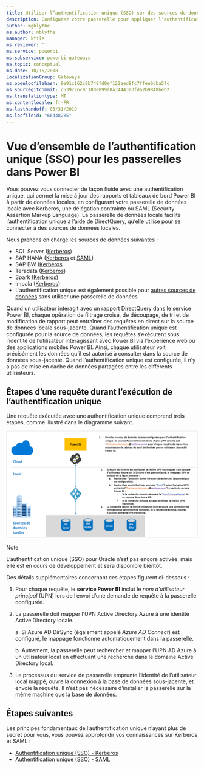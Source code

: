 ```yaml
---
title: Utiliser l’authentification unique (SSO) sur des sources de données locales
description: Configurez votre passerelle pour appliquer l’authentification unique (SSO) de Power BI sur des sources de données locales.
author: mgblythe
ms.author: mblythe
manager: kfile
ms.reviewer: ''
ms.service: powerbi
ms.subservice: powerbi-gateways
ms.topic: conceptual
ms.date: 10/15/2018
LocalizationGroup: Gateways
ms.openlocfilehash: 9e91c162c9b748fd0ef122aed8fc7ffee6dba5fc
ms.sourcegitcommit: c539726c9c180e899a8a34443e3fda2b9848beb2
ms.translationtype: MT
ms.contentlocale: fr-FR
ms.lasthandoff: 05/31/2019
ms.locfileid: "66448285"
---
```

# <a name="overview-of-single-sign-on-sso-for-gateways-in-power-bi"></a>Vue d’ensemble de l’authentification unique (SSO) pour les passerelles dans Power BI

Vous pouvez vous connecter de façon fluide avec une authentification unique, qui permet la mise à jour des rapports et tableaux de bord Power BI à partir de données locales, en configurant votre passerelle de données locale avec Kerberos, une délégation contrainte ou SAML (Security Assertion Markup Language). La passerelle de données locale facilite l’authentification unique à l’aide de DirectQuery, qu’elle utilise pour se connecter à des sources de données locales.

Nous prenons en charge les sources de données suivantes :

* SQL Server ([Kerberos](service-gateway-sso-kerberos.md))
* SAP HANA ([Kerberos](service-gateway-sso-kerberos.md) et [SAML](service-gateway-sso-saml.md))
* SAP BW ([Kerberos](service-gateway-sso-kerberos.md)
* Teradata ([Kerberos](service-gateway-sso-kerberos.md))
* Spark ([Kerberos](service-gateway-sso-kerberos.md))
* Impala ([Kerberos](service-gateway-sso-kerberos.md))
* L’authentification unique est également possible pour [autres sources de données](desktop-directquery-data-sources.md#single-sign-on-sso-for-directquery-sources) sans utiliser une passerelle de données

Quand un utilisateur interagit avec un rapport DirectQuery dans le service Power BI, chaque opération de filtrage croisé, de découpage, de tri et de modification de rapport peut entraîner des requêtes en direct sur la source de données locale sous-jacente.  Quand l’authentification unique est configurée pour la source de données, les requêtes s’exécutent sous l’identité de l’utilisateur interagissant avec Power BI via l’expérience web ou des applications mobiles Power BI. Ainsi, chaque utilisateur voit précisément les données qu’il est autorisé à consulter dans la source de données sous-jacente. Quand l’authentification unique est configurée, il n’y a pas de mise en cache de données partagées entre les différents utilisateurs.

## <a name="query-steps-when-running-sso"></a>Étapes d’une requête durant l’exécution de l’authentification unique

Une requête exécutée avec une authentification unique comprend trois étapes, comme illustré dans le diagramme suivant.

![Étapes d’une requête durant l’exécution de l’authentification unique](media/service-gateway-sso-overview/sso-query-steps.png)

> [!NOTE]
> L’authentification unique (SSO) pour Oracle n’est pas encore activée, mais elle est en cours de développement et sera disponible bientôt.

Des détails supplémentaires concernant ces étapes figurent ci-dessous :

1. Pour chaque requête, le **service Power BI** inclut le *nom d’utilisateur principal* (UPN) lors de l’envoi d’une demande de requête à la passerelle configurée.

2. La passerelle doit mapper l’UPN Active Directory Azure à une identité Active Directory locale.

   a.  Si Azure AD DirSync (également appelé *Azure AD Connect*) est configuré, le mappage fonctionne automatiquement dans la passerelle.

   b.  Autrement, la passerelle peut rechercher et mapper l’UPN AD Azure à un utilisateur local en effectuant une recherche dans le domaine Active Directory local.

3. Le processus du service de passerelle emprunte l’identité de l’utilisateur local mappé, ouvre la connexion à la base de données sous-jacente, et envoie la requête. Il n’est pas nécessaire d’installer la passerelle sur la même machine que la base de données.

## <a name="next-steps"></a>Étapes suivantes

Les principes fondamentaux de l’authentification unique n’ayant plus de secret pour vous, vous pouvez approfondir vos connaissances sur Kerberos et SAML :

* [Authentification unique (SSO) - Kerberos](service-gateway-sso-kerberos.md)
* [Authentification unique (SSO) - SAML](service-gateway-sso-saml.md)
